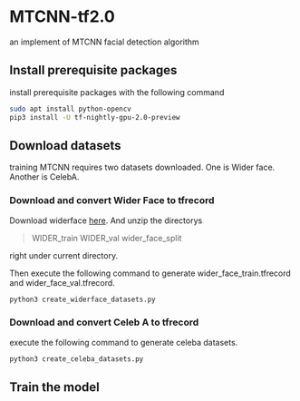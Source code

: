 # MTCNN-tf2.0
an implement of MTCNN facial detection algorithm

## Install prerequisite packages

install prerequisite packages with the following command

```bash
sudo apt install python-opencv
pip3 install -U tf-nightly-gpu-2.0-preview
```

## Download datasets

training MTCNN requires two datasets downloaded. One is Wider face. Another is CelebA.

### Download and convert Wider Face to tfrecord

Download widerface [here](http://shuoyang1213.me/WIDERFACE/). And unzip the directorys

>WIDER_train WIDER_val wider_face_split

right under current directory.

Then execute the following command to generate wider_face_train.tfrecord and wider_face_val.tfrecord.
```bash
python3 create_widerface_datasets.py
```

### Download and convert Celeb A to tfrecord

execute the following command to generate celeba datasets.
```bash
python3 create_celeba_datasets.py
```

## Train the model
